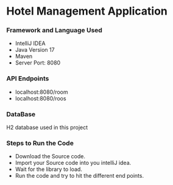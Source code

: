 # Hotel Management Application




### Framework and Language Used
* IntelliJ IDEA
* Java Version 17
* Maven
* Server Port: 8080


### API Endpoints


* localhost:8080/room
* localhost:8080/roos

### DataBase

H2 database used in this project

### Steps to Run the Code

* Download the Source code.
* Import your Source code into you intelliJ idea.
* Wait for the library to load.
* Run the code and try to hit the different end points.
